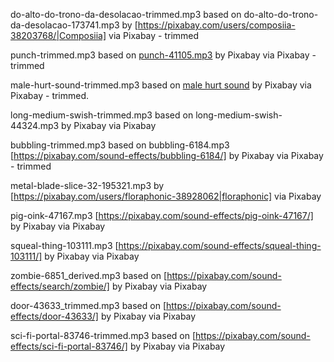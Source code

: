 do-alto-do-trono-da-desolacao-trimmed.mp3 based on
do-alto-do-trono-da-desolacao-173741.mp3 by
[https://pixabay.com/users/composiia-38203768/|Composiia] via Pixabay - trimmed

punch-trimmed.mp3 based on
[punch-41105.mp3](https://pixabay.com/sound-effects/punch-41105/) by Pixabay via
Pixabay - trimmed

male-hurt-sound-trimmed.mp3 based on
[male hurt sound](https://pixabay.com/sound-effects/male-hurt-sound-95206/) by
Pixabay via Pixabay - trimmed.

long-medium-swish-trimmed.mp3 based on long-medium-swish-44324.mp3 by Pixabay
via Pixabay

bubbling-trimmed.mp3 based on bubbling-6184.mp3
[https://pixabay.com/sound-effects/bubbling-6184/] by Pixabay via Pixabay -
trimmed

metal-blade-slice-32-195321.mp3 by [https://pixabay.com/users/floraphonic-38928062|floraphonic] via Pixabay

pig-oink-47167.mp3 [https://pixabay.com/sound-effects/pig-oink-47167/] by Pixabay via Pixabay

squeal-thing-103111.mp3 [https://pixabay.com/sound-effects/squeal-thing-103111/] by Pixabay via Pixabay

zombie-6851_derived.mp3 based on [https://pixabay.com/sound-effects/search/zombie/] by Pixabay via Pixabay

door-43633_trimmed.mp3 based on [https://pixabay.com/sound-effects/door-43633/] by Pixabay via Pixabay

sci-fi-portal-83746-trimmed.mp3 based on [https://pixabay.com/sound-effects/sci-fi-portal-83746/] by Pixabay via Pixabay
